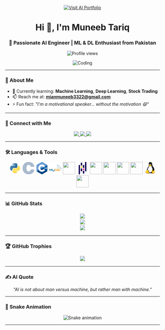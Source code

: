 

<!-- 🚀 AI Portfolio Button -->
<p align="center">
  <a href="https://muneebs-ai-vision.lovable.app/" target="_blank">
    <img src="https://img.shields.io/badge/🌐%20Explore%20My%20AI%20Portfolio-%2300C853?style=for-the-badge&logo=google-chrome&logoColor=white" alt="Visit AI Portfolio"/>
  </a>
</p>

<!-- 👋 Heading and Tagline -->
<h1 align="center">Hi 👋, I'm Muneeb Tariq</h1>
<h3 align="center">🚀 Passionate AI Engineer | ML & DL Enthusiast from Pakistan</h3>

<!-- 👁️‍🗨️ Profile Views -->
<p align="center">
  <img src="https://komarev.com/ghpvc/?username=codedbymuneeb&label=Profile%20Views&color=0e75b6&style=flat" alt="Profile views" />
</p>

<!-- 💻 Coding GIF -->
<p align="center">
  <img alt="Coding" width="400" src="https://user-images.githubusercontent.com/55389276/140866485-8fb1c876-9a8f-4d6a-98dc-08c4981eaf70.gif" />
</p>

---

### 🧠 About Me

- 🌱 Currently learning: **Machine Learning**, **Deep Learning**, **Stock Trading**  
- 📫 Reach me at: **mianmuneeb3322@gmail.com**  
- ⚡ Fun fact: *"I'm a motivational speaker… without the motivation 😄"*

---

### 🔗 Connect with Me

<p align="center">
  <a href="https://www.facebook.com/mian.muneeb.266276" target="_blank">
    <img src="https://img.shields.io/badge/Facebook-1877F2.svg?style=for-the-badge&logo=facebook&logoColor=white" />
  </a>
  <a href="https://www.instagram.com/_.mian_muneeb" target="_blank">
    <img src="https://img.shields.io/badge/Instagram-%23E4405F.svg?style=for-the-badge&logo=instagram&logoColor=white" />
  </a>
  <a href="https://www.linkedin.com/in/mian-muneeb-9580a72a9/" target="_blank">
    <img src="https://img.shields.io/badge/LinkedIn-%230077B5.svg?style=for-the-badge&logo=linkedin&logoColor=white" />
  </a>
</p>

---

### 🛠️ Languages & Tools

<p align="center">
  <img src="https://raw.githubusercontent.com/devicons/devicon/master/icons/python/python-original.svg" width="40" height="40" />
  <img src="https://raw.githubusercontent.com/devicons/devicon/master/icons/c/c-original.svg" width="40" height="40" />
  <img src="https://raw.githubusercontent.com/devicons/devicon/master/icons/cplusplus/cplusplus-original.svg" width="40" height="40" />
  <img src="https://raw.githubusercontent.com/devicons/devicon/master/icons/mysql/mysql-original-wordmark.svg" width="40" height="40" />
  <img src="https://www.vectorlogo.zone/logos/opencv/opencv-icon.svg" width="40" height="40" />
  <img src="https://raw.githubusercontent.com/devicons/devicon/master/icons/pandas/pandas-original.svg" width="40" height="40" />
  <img src="https://www.vectorlogo.zone/logos/pytorch/pytorch-icon.svg" width="40" height="40" />
  <img src="https://upload.wikimedia.org/wikipedia/commons/0/05/Scikit_learn_logo_small.svg" width="40" height="40" />
  <img src="https://seaborn.pydata.org/_images/logo-mark-lightbg.svg" width="40" height="40" />
  <img src="https://www.vectorlogo.zone/logos/google_cloud/google_cloud-icon.svg" width="40" height="40" />
  <img src="https://raw.githubusercontent.com/devicons/devicon/master/icons/linux/linux-original.svg" width="40" height="40" />
  <img src="https://www.svgrepo.com/show/303229/microsoft-sql-server-logo.svg" width="40" height="40" />
</p>

---

### 📊 GitHub Stats

<p align="center">
  <img src="https://github-readme-stats.vercel.app/api?username=codedbymuneeb&show_icons=true&theme=radical" />
  <br>
  <img src="https://github-readme-stats.vercel.app/api/top-langs?username=codedbymuneeb&layout=compact&theme=radical" />
  <br>
  <img src="https://github-readme-streak-stats.herokuapp.com/?user=codedbymuneeb&theme=radical" />
</p>

---

### 🏆 GitHub Trophies

<p align="center">
  <img src="https://github-profile-trophy.vercel.app/?username=codedbymuneeb&theme=radical" />
</p>

---

### ✍️ AI Quote

<p align="center"><em>"AI is not about man versus machine, but rather man with machine."</em></p>

---

### 🐍 Snake Animation

<p align="center">
  <img src="https://profile-readme-generator.com/assets/snake.svg" alt="Snake animation" />
</p>

---

<!-- Built with ❤️ by Muneeb using GPRM -->
